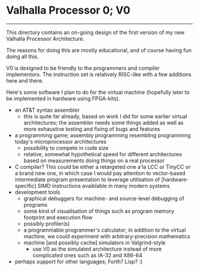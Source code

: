 # Valhalla Processor 0; V0
  ------------------------

This directory contains an on-going design of the first version of my
new Valhalla Processor Architecture.

The reasons for doing this are mostly educational, and of course having fun
doing all this.

V0 is designed to be friendly to the programmers and compiler implementors. The
instruction set is relatively RISC-like with a few additions here and there.

Here's some software I plan to do for the virtual machine (hopefully later to
be implemented in hardware using FPGA-kits).

- an AT&T syntax assembler
  - this is quite far already, based on work I did for some earlier virtual
    architectures; the assembler needs some things added as well as more
    exhaustive testing and fixing of bugs and features
- a programming game; assembly programming resembling programming today's
  microprocessor architectures
  - possibility to compete in code size
  - relative, somewhat hypothetical speed for different architectures based
    on measurements doing things on a real processor
- C compiler? This could be either a retargeted one a'la LCC or TinyCC or a
  brand new one, in which case I would pay attention to vector-based
  intermediate program presentation to leverage utilisation of
  [hardware-specific] SIMD instructions avaiblable in many modern systems
- development tools
  - graphical debuggers for machine- and source-level debugging of programs
  - some kind of visualisation of things such as program memory footprint and
    execution flow
  - possibly profiler(s)
  - a programmable programmer's calculator; in addition to the virtual machine,
    we could experiment with arbitrary-precision mathematics
  - machine [and possibly cache] simulators in Valgrind-style
    - use V0 as the simulated architecture instead of more complicated ones
      such as IA-32 and X86-64
- perhaps support for other languages; Forth? Lisp? :)

